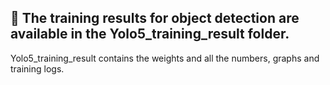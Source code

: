 ## 🎯 The training results for object detection are available in the Yolo5_training_result folder.

Yolo5_training_result contains the weights and all the numbers, graphs and training logs.
